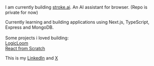 I am currently building [stroke.ai](https://stroke-ai.framer.website/). An AI assistant for browser. (Repo is private for now)<br/>

Currently learning and building applications using Next.js, TypeScript, Express and MongoDB.<br/><br/>
Some projects i loved building:<br/>
[LogicLoom](https://github.com/monis07/logicloom)<br/>
[React from Scratch](https://github.com/monis07/my-own-react)<br/>

This is my [LinkedIn](https://www.linkedin.com/in/monisazeem) and [X](https://x.com/MonisAzeem)<br/>

<!--![Monis GitHub stats](https://github-readme-stats.vercel.app/api?username=monis07&theme=great-gatsby&show_icons=true&count_private=true)-->

<!--Languages i usually code in:<br/>-->
<!--[![Top Langs](https://github-readme-stats.vercel.app/api/top-langs/?username=monis07)](https://github.com/monis07/github-readme-stats)-->


